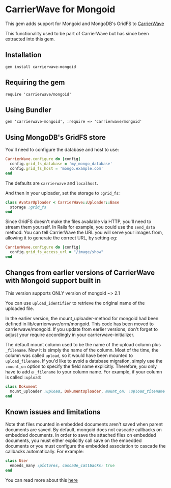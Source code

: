# CarrierWave for Mongoid

This gem adds support for Mongoid and MongoDB's GridFS to [CarrierWave](https://github.com/jnicklas/carrierwave/)

This functionality used to be part of CarrierWave but has since been extracted into this gem.

## Installation

    gem install carrierwave-mongoid

## Requiring the gem

    require 'carrierwave/mongoid'

## Using Bundler

    gem 'carrierwave-mongoid', :require => 'carrierwave/mongoid'

## Using MongoDB's GridFS store

You'll need to configure the database and host to use:

```ruby
CarrierWave.configure do |config|
  config.grid_fs_database = 'my_mongo_database'
  config.grid_fs_host = 'mongo.example.com'
end
```

The defaults are `carrierwave` and `localhost`.

And then in your uploader, set the storage to `:grid_fs`:

```ruby
class AvatarUploader < CarrierWave::Uploader::Base
  storage :grid_fs
end
```

Since GridFS doesn't make the files available via HTTP, you'll need to stream
them yourself. In Rails for example, you could use the `send_data` method. You
can tell CarrierWave the URL you will serve your images from, allowing it to
generate the correct URL, by setting eg:

```ruby
CarrierWave.configure do |config|
  config.grid_fs_access_url = "/image/show"
end
```

## Changes from earlier versions of CarrierWave with Mongoid support built in

This version supports ONLY version of mongoid ~> 2.1

You can use `upload_identifier` to retrieve the original name of the uploaded file.

In the earlier version, the mount_uploader-method for mongoid had been defined in lib/carrierwave/orm/mongoid. This code has been moved to carrierwave/mongoid. If you update from earlier versions, don't forget to adjust your require accordingly in your carrierwave-initializer.

The default mount column used to be the name of the upload column plus  `_filename`. Now it is simply the name of the column. Most of the time, the column was called `upload`, so it would have been mounted to `upload_filename`.
If you'd like to avoid a database migration, simply use the `:mount_on` option to specify
the field name explicitly. Therefore, you only have to add a `_filename` to your column name. For example, if your column is called `:upload`:

```ruby
class Dokument
  mount_uploader :upload, DokumentUploader, mount_on: :upload_filename
end
```

## Known issues and limitations

Note that files mounted in embedded documents aren't saved when parent documents
are saved. By default, mongoid does not cascade callbacks on embedded
documents. In order to save the attached files on embedded documents, you must
either explicitly call save on the embedded documents or you must configure the
embedded association to cascade the callbacks automatically. For example:

```ruby
class User
  embeds_many :pictures, cascade_callbacks: true
end
```

You can read more about this [here](https://github.com/jnicklas/carrierwave/issues#issue/81)
